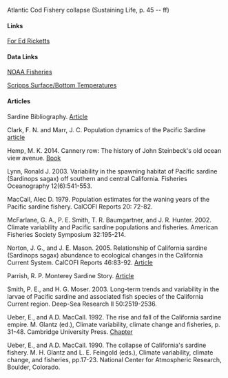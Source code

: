 Atlantic Cod Fishery collapse (Sustaining Life, p. 45 -- ff)

#### Links
[For Ed Ricketts](https://www.twenty2films.com/for-ed-ricketts)

#### Data Links
[NOAA Fisheries](https://foss.nmfs.noaa.gov)

[Scripps Surface/Bottom Temperatures](https://scripps.ucsd.edu/programs/shorestations/shore-stations-data/data-sio/)

#### Articles
Sardine Bibliography. [Article](https://swfsc.noaa.gov/publications_old/swcpub/Publications.asp?PubYr=1970-2005&Sort=date_d)

Clark, F. N. and Marr, J. C. Population dynamics of the Pacific Sardine [article](https://github.com/mydatastory/stories/blob/master/doc/sardine_pop_dynamics.pdf)

Hemp, M. K. 2014.  Cannery row: The history of John Steinbeck's old ocean view avenue. [Book](https://www.amazon.com/CANNERY-History-Steinbecks-Ocean-Avenue/dp/0941425053/ref=sr_1_1?keywords=cannery+row%3A+the+history&qid=1562765418&s=books&sr=1-1)

Lynn, Ronald J. 2003. Variability in the spawning habitat of Pacific sardine (Sardinops sagax) off southern and central California. Fisheries Oceanography 12(6):541-553.

MacCall, Alec D. 1979. Population estimates for the waning years of the Pacific sardine fishery. CalCOFI Reports 20: 72-82.

McFarlane, G. A., P. E. Smith, T. R. Baumgartner, and J. R. Hunter. 2002. Climate variability and Pacific sardine populations and fisheries. American Fisheries Society Symposium 32:195-214. 

Norton, J. G., and J. E. Mason. 2005. Relationship of California sardine (Sardinops sagax) abundance to ecological changes in the California Current System. CalCOFI Reports 46:83-92. [Article]( https://github.com/mydatastory/stories/blob/master/doc/sardine_abundance.pdf)

Parrish, R. P. Monterey Sardine Story. [Article](https://github.com/mydatastory/stories/blob/master/doc/sardine_story.pdf)

Smith, P. E., and H. G. Moser. 2003. Long-term trends and variability in the larvae of Pacific sardine and associated fish species of the California Current region. Deep-Sea Research II 50:2519-2536. 

Ueber, E., and A.D. MacCall. 1992. The rise and fall of the California sardine empire. M. Glantz (ed.), Climate variability, climate change and fisheries, p. 31-48. Cambridge University Press. [Chapter](https://github.com/mydatastory/stories/blob/master/doc/sardine_rise_fall.pdf)

Ueber, E., and A.D. MacCall. 1990. The collapse of California's sardine fishery. M. H. Glantz and L. E. Feingold (eds.), Climate variability, climate change, and fisheries, pp.17-23. National Center for Atmospheric Research, Boulder, Colorado. 

